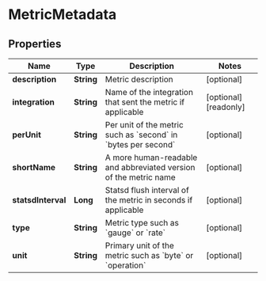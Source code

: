 

# MetricMetadata

## Properties

Name | Type | Description | Notes
------------ | ------------- | ------------- | -------------
**description** | **String** | Metric description |  [optional]
**integration** | **String** | Name of the integration that sent the metric if applicable |  [optional] [readonly]
**perUnit** | **String** | Per unit of the metric such as &#x60;second&#x60; in &#x60;bytes per second&#x60; |  [optional]
**shortName** | **String** | A more human-readable and abbreviated version of the metric name |  [optional]
**statsdInterval** | **Long** | Statsd flush interval of the metric in seconds if applicable |  [optional]
**type** | **String** | Metric type such as &#x60;gauge&#x60; or &#x60;rate&#x60; |  [optional]
**unit** | **String** | Primary unit of the metric such as &#x60;byte&#x60; or &#x60;operation&#x60; |  [optional]



